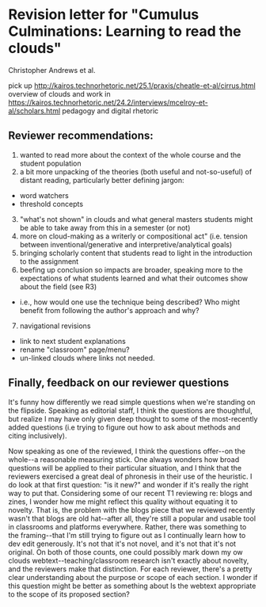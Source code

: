 # Revision letter for "Cumulus Culminations: Learning to read the clouds"
Christopher Andrews et al.


pick up http://kairos.technorhetoric.net/25.1/praxis/cheatle-et-al/cirrus.html  overview of clouds
and work in https://kairos.technorhetoric.net/24.2/interviews/mcelroy-et-al/scholars.html pedagogy and digital rhetoric

## Reviewer recommendations:
1. wanted to read more about the context of the whole course and the student population
2. a bit more unpacking of the theories (both useful and not-so-useful) of distant reading, particularly better defining jargon:
  - word watchers
  - threshold concepts
3. "what's not shown" in clouds and what general masters students might be able to take away from this in a semester (or not)
4. more on cloud-making as a writerly or compositional act" (i.e. tension between inventional/generative and interpretive/analytical goals)
5. bringing scholarly content that students read to light in the introduction to the assignment
6. beefing up conclusion so impacts are broader, speaking more to the expectations of what students learned and what their outcomes show about the field (see R3)
  - i.e., how would one use the technique being described? Who might benefit from following the author's approach and why?
7. navigational revisions
  - link to next student explanations
  - rename "classroom" page/menu?
  - un-linked clouds where links not needed.


## Finally, feedback on our reviewer questions

It's funny how differently we read simple questions when we're standing on the flipside. Speaking as editorial staff, I think the questions are thoughtful, but realize I may have only given deep thought to some of the most-recently added questions (i.e trying to figure out how to ask about methods and citing inclusively).

Now speaking as one of the reviewed, I think the questions offer--on the whole--a reasonable measuring stick. One always wonders how broad questions will be applied to their particular situation, and I think that the reviewers exercised a great deal of phronesis in their use of the heuristic. I do look at that first question: "is it new?" and wonder if it's really the right way to put that. Considering some of our recent T1 reviewing re: blogs and zines, I wonder how me might reflect this quality without equating it to novelty. That is, the problem with the blogs piece that we reviewed recently wasn't that blogs are old hat--after all, they're still a popular and usable tool in classrooms and platforms everywhere. Rather, there was something to the framing--that I'm still trying to figure out as I continually learn how to dev edit generously. It's not that it's not novel, and it's not that it's not original. On both of those counts, one could possibly mark down my ow clouds webtext--teaching/classroom research isn't exactly about novelty, and the reviewers make that distinction. For each reviewer, there's a pretty clear understanding about the purpose or scope of each section. I wonder if this question might be better as something about Is the webtext appropriate to the scope of its proposed section?
